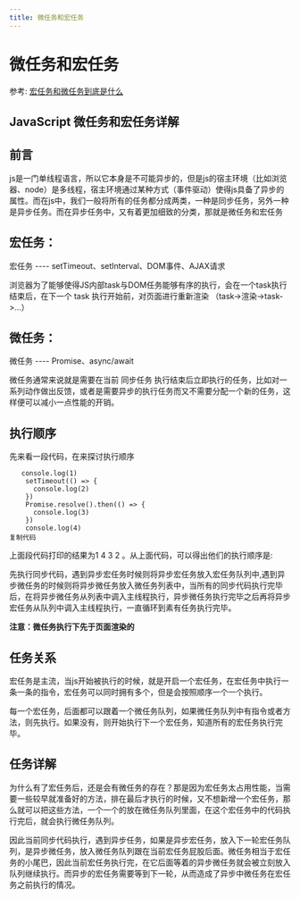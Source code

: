 ```yaml
---
title: 微任务和宏任务
---
```


# 微任务和宏任务

参考: [宏任务和微任务到底是什么](https://cloud.tencent.com/developer/article/1701427)

## JavaScript 微任务和宏任务详解

## 前言

js是一门单线程语言，所以它本身是不可能异步的，但是js的宿主环境（比如浏览器、node）是多线程，宿主环境通过某种方式（事件驱动）使得js具备了异步的属性。而在js中，我们一般将所有的任务都分成两类，一种是同步任务，另外一种是异步任务。而在异步任务中，又有着更加细致的分类，那就是微任务和宏任务


## 宏任务：

宏任务 ---- setTimeout、setInterval、DOM事件、AJAX请求

浏览器为了能够使得JS内部task与DOM任务能够有序的执行，会在一个task执行结束后，在下一个 task 执行开始前，对页面进行重新渲染 （task->渲染->task->…）

## 微任务：

微任务 ---- Promise、async/await

微任务通常来说就是需要在当前 同步任务 执行结束后立即执行的任务，比如对一系列动作做出反馈，或者是需要异步的执行任务而又不需要分配一个新的任务，这样便可以减小一点性能的开销。

## 执行顺序

先来看一段代码，在来探讨执行顺序

```
   console.log(1)
    setTimeout(() => {
      console.log(2)
    })
    Promise.resolve().then(() => {
      console.log(3)
    })
    console.log(4)
复制代码
```

上面段代码打印的结果为1 4 3 2 。从上面代码，可以得出他们的执行顺序是:

先执行同步代码，遇到异步宏任务时候则将异步宏任务放入宏任务队列中,遇到异步微任务的时候则将异步微任务放入微任务列表中，当所有的同步代码执行完毕后，在将异步微任务从列表中调入主线程执行，异步微任务执行完毕之后再将异步宏任务从队列中调入主线程执行，一直循环到素有任务执行完毕。

**注意：微任务执行下先于页面渲染的**

## 任务关系

宏任务是主流，当js开始被执行的时候，就是开启一个宏任务，在宏任务中执行一条一条的指令，宏任务可以同时拥有多个，但是会按照顺序一个一个执行。

每一个宏任务，后面都可以跟着一个微任务队列，如果微任务队列中有指令或者方法，则先执行。如果没有，则开始执行下一个宏任务，知道所有的宏任务执行完毕。

## 任务详解

为什么有了宏任务后，还是会有微任务的存在？那是因为宏任务太占用性能，当需要一些较早就准备好的方法，排在最后才执行的时候，又不想新增一个宏任务，那么就可以把这些方法，一个一个的放在微任务队列里面，在这个宏任务中的代码执行完后，就会执行微任务队列。

因此当前同步代码执行，遇到异步任务，如果是异步宏任务，放入下一轮宏任务队列，是异步微任务，放入微任务队列跟在当前宏任务屁股后面。微任务相当于宏任务的小尾巴，因此当前宏任务执行完，在它后面等着的异步微任务就会被立刻放入队列继续执行。而异步的宏任务需要等到下一轮，从而造成了异步中微任务在宏任务之前执行的情况。

